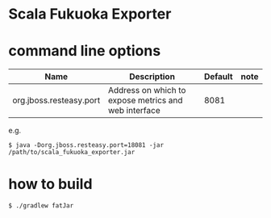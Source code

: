 # Scala Fukuoka Exporter

# command line options

Name     | Description | Default | note
---------|-------------|----|----
org.jboss.resteasy.port | Address on which to expose metrics and web interface | 8081 |

e.g.

```
$ java -Dorg.jboss.resteasy.port=18081 -jar /path/to/scala_fukuoka_exporter.jar
```

# how to build

```
$ ./gradlew fatJar
```
